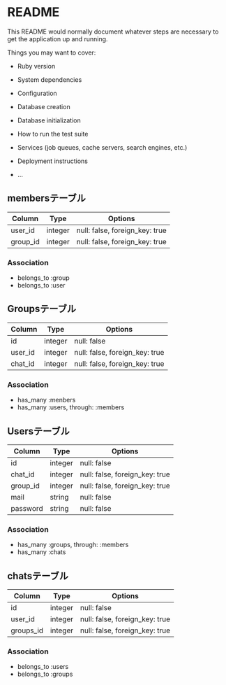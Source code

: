 # README

This README would normally document whatever steps are necessary to get the
application up and running.

Things you may want to cover:

* Ruby version

* System dependencies

* Configuration

* Database creation

* Database initialization

* How to run the test suite

* Services (job queues, cache servers, search engines, etc.)

* Deployment instructions

* ...
## membersテーブル

|Column|Type|Options|
|------|----|-------|
|user_id|integer|null: false, foreign_key: true|
|group_id|integer|null: false, foreign_key: true|

### Association
- belongs_to :group
- belongs_to :user

## Groupsテーブル

|Column|Type|Options|
|------|----|-------|
|id|integer|null: false|
|user_id|integer|null: false, foreign_key: true|
|chat_id|integer|null: false, foreign_key: true|

### Association
- has_many :menbers
- has_many :users, through: :members

## Usersテーブル

|Column|Type|Options|
|------|----|-------|
|id|integer|null: false|
|chat_id|integer|null: false, foreign_key: true|
|group_id|integer|null: false, foreign_key: true|
|mail|string|null: false|
|password|string|null: false|


### Association
- has_many :groups, through: :members
- has_many :chats

## chatsテーブル

|Column|Type|Options|
|------|----|-------|
|id|integer|null: false|
|user_id|integer|null: false, foreign_key: true|
|groups_id|integer|null: false, foreign_key: true|



### Association
- belongs_to :users
- belongs_to :groups


